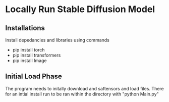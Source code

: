 # Locally Run Stable Diffusion Model
## Installations
Install depedancies and libraries using commands
- pip install torch
- pip install transformers
- pip install Image

## Initial Load Phase
The program needs to initally download and saftensors and load files. There for an intial install run to be ran within the directory with "python Main.py"